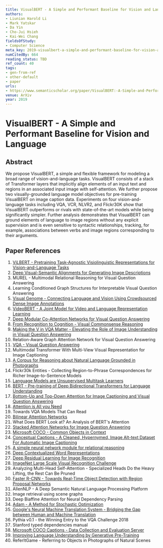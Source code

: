 ```yaml
---
title: VisualBERT - A Simple and Performant Baseline for Vision and Language
authors:
- Liunian Harold Li
- Mark Yatskar
- Da Yin
- Cho-Jui Hsieh
- Kai-Wei Chang
fieldsOfStudy:
- Computer Science
meta_key: 2019-visualbert-a-simple-and-performant-baseline-for-vision-and-language
numCitedBy: 664
reading_status: TBD
ref_count: 40
tags:
- gen-from-ref
- other-default
- paper
urls:
- https://www.semanticscholar.org/paper/VisualBERT:-A-Simple-and-Performant-Baseline-for-Li-Yatskar/5aec474c31a2f4b74703c6f786c0a8ff85c450da?sort=total-citations
venue: ArXiv
year: 2019
---
```


# VisualBERT - A Simple and Performant Baseline for Vision and Language

## Abstract

We propose VisualBERT, a simple and flexible framework for modeling a broad range of vision-and-language tasks. VisualBERT consists of a stack of Transformer layers that implicitly align elements of an input text and regions in an associated input image with self-attention. We further propose two visually-grounded language model objectives for pre-training VisualBERT on image caption data. Experiments on four vision-and-language tasks including VQA, VCR, NLVR2, and Flickr30K show that VisualBERT outperforms or rivals with state-of-the-art models while being significantly simpler. Further analysis demonstrates that VisualBERT can ground elements of language to image regions without any explicit supervision and is even sensitive to syntactic relationships, tracking, for example, associations between verbs and image regions corresponding to their arguments.

## Paper References

1. [ViLBERT - Pretraining Task-Agnostic Visiolinguistic Representations for Vision-and-Language Tasks](2019-vilbert-pretraining-task-agnostic-visiolinguistic-representations-for-vision-and-language-tasks)
2. [Deep Visual-Semantic Alignments for Generating Image Descriptions](2017-deep-visual-semantic-alignments-for-generating-image-descriptions)
3. MUREL - Multimodal Relational Reasoning for Visual Question Answering
4. Learning Conditioned Graph Structures for Interpretable Visual Question Answering
5. [Visual Genome - Connecting Language and Vision Using Crowdsourced Dense Image Annotations](2016-visual-genome-connecting-language-and-vision-using-crowdsourced-dense-image-annotations)
6. [VideoBERT - A Joint Model for Video and Language Representation Learning](2019-videobert-a-joint-model-for-video-and-language-representation-learning)
7. [Deep Modular Co-Attention Networks for Visual Question Answering](2019-deep-modular-co-attention-networks-for-visual-question-answering)
8. [From Recognition to Cognition - Visual Commonsense Reasoning](2019-from-recognition-to-cognition-visual-commonsense-reasoning)
9. [Making the V in VQA Matter - Elevating the Role of Image Understanding in Visual Question Answering](2017-making-the-v-in-vqa-matter-elevating-the-role-of-image-understanding-in-visual-question-answering)
10. Relation-Aware Graph Attention Network for Visual Question Answering
11. [VQA - Visual Question Answering](2015-vqa-visual-question-answering)
12. Multimodal Transformer With Multi-View Visual Representation for Image Captioning
13. [A Corpus for Reasoning about Natural Language Grounded in Photographs](2019-a-corpus-for-reasoning-about-natural-language-grounded-in-photographs)
14. Flickr30k Entities - Collecting Region-to-Phrase Correspondences for Richer Image-to-Sentence Models
15. [Language Models are Unsupervised Multitask Learners](2019-language-models-are-unsupervised-multitask-learners)
16. [BERT - Pre-training of Deep Bidirectional Transformers for Language Understanding](2019-bert.md)
17. [Bottom-Up and Top-Down Attention for Image Captioning and Visual Question Answering](2018-bottom-up-and-top-down-attention-for-image-captioning-and-visual-question-answering)
18. [Attention is All you Need](2017-transformer.md)
19. Towards VQA Models That Can Read
20. [Bilinear Attention Networks](2018-bilinear-attention-networks)
21. What Does BERT Look at? An Analysis of BERT's Attention
22. [Stacked Attention Networks for Image Question Answering](2016-stacked-attention-networks-for-image-question-answering)
23. [Microsoft COCO - Common Objects in Context](2014-microsoft-coco-common-objects-in-context)
24. [Conceptual Captions - A Cleaned, Hypernymed, Image Alt-text Dataset For Automatic Image Captioning](2018-conceptual-captions-a-cleaned-hypernymed-image-alt-text-dataset-for-automatic-image-captioning)
25. [A simple neural network module for relational reasoning](2017-a-simple-neural-network-module-for-relational-reasoning)
26. [Deep Contextualized Word Representations](2018-deep-contextualized-word-representations)
27. [Deep Residual Learning for Image Recognition](2015-resnet.md)
28. [ImageNet Large Scale Visual Recognition Challenge](2015-imagenet-large-scale-visual-recognition-challenge)
29. Analyzing Multi-Head Self-Attention - Specialized Heads Do the Heavy Lifting, the Rest Can Be Pruned
30. [Faster R-CNN - Towards Real-Time Object Detection with Region Proposal Networks](2015-faster-r-cnn-towards-real-time-object-detection-with-region-proposal-networks)
31. AllenNLP - A Deep Semantic Natural Language Processing Platform
32. Image retrieval using scene graphs
33. Deep Biaffine Attention for Neural Dependency Parsing
34. [Adam - A Method for Stochastic Optimization](2015-adam-a-method-for-stochastic-optimization)
35. [Google's Neural Machine Translation System - Bridging the Gap between Human and Machine Translation](2016-google-s-neural-machine-translation-system-bridging-the-gap-between-human-and-machine-translation)
36. Pythia v0.1 - the Winning Entry to the VQA Challenge 2018
37. Stanford typed dependencies manual
38. [Microsoft COCO Captions - Data Collection and Evaluation Server](2015-microsoft-coco-captions-data-collection-and-evaluation-server)
39. [Improving Language Understanding by Generative Pre-Training](2018-improving-language-understanding-by-generative-pre-training)
40. ReferItGame - Referring to Objects in Photographs of Natural Scenes
